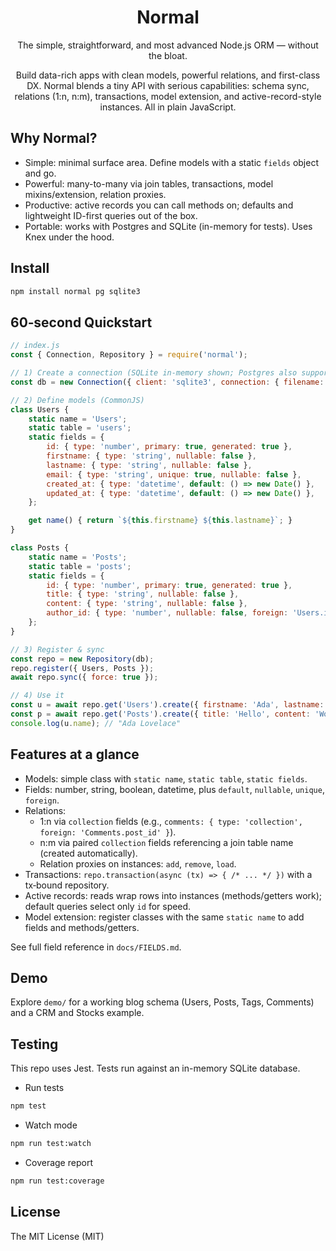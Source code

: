 <div align="center">

# Normal

The simple, straightforward, and most advanced Node.js ORM — without the bloat.

Build data-rich apps with clean models, powerful relations, and first-class DX. Normal blends a tiny API with serious capabilities: schema sync, relations (1:n, n:m), transactions, model extension, and active-record-style instances. All in plain JavaScript.

</div>

## Why Normal?
- Simple: minimal surface area. Define models with a static `fields` object and go.
- Powerful: many-to-many via join tables, transactions, model mixins/extension, relation proxies.
- Productive: active records you can call methods on; defaults and lightweight ID-first queries out of the box.
- Portable: works with Postgres and SQLite (in-memory for tests). Uses Knex under the hood.

## Install
```bash
npm install normal pg sqlite3
```

## 60‑second Quickstart
```js
// index.js
const { Connection, Repository } = require('normal');

// 1) Create a connection (SQLite in-memory shown; Postgres also supported)
const db = new Connection({ client: 'sqlite3', connection: { filename: ':memory:' } });

// 2) Define models (CommonJS)
class Users {
	static name = 'Users';
	static table = 'users';
	static fields = {
		id: { type: 'number', primary: true, generated: true },
		firstname: { type: 'string', nullable: false },
		lastname: { type: 'string', nullable: false },
		email: { type: 'string', unique: true, nullable: false },
		created_at: { type: 'datetime', default: () => new Date() },
		updated_at: { type: 'datetime', default: () => new Date() },
	};

	get name() { return `${this.firstname} ${this.lastname}`; }
}

class Posts {
	static name = 'Posts';
	static table = 'posts';
	static fields = {
		id: { type: 'number', primary: true, generated: true },
		title: { type: 'string', nullable: false },
		content: { type: 'string', nullable: false },
		author_id: { type: 'number', nullable: false, foreign: 'Users.id' },
	};
}

// 3) Register & sync
const repo = new Repository(db);
repo.register({ Users, Posts });
await repo.sync({ force: true });

// 4) Use it
const u = await repo.get('Users').create({ firstname: 'Ada', lastname: 'Lovelace', email: 'ada@example.com' });
const p = await repo.get('Posts').create({ title: 'Hello', content: 'World', author_id: u.id });
console.log(u.name); // "Ada Lovelace"
```

## Features at a glance
- Models: simple class with `static name`, `static table`, `static fields`.
- Fields: number, string, boolean, datetime, plus `default`, `nullable`, `unique`, `foreign`.
- Relations:
	- 1:n via `collection` fields (e.g., `comments: { type: 'collection', foreign: 'Comments.post_id' }`).
	- n:m via paired `collection` fields referencing a join table name (created automatically).
	- Relation proxies on instances: `add`, `remove`, `load`.
- Transactions: `repo.transaction(async (tx) => { /* ... */ })` with a tx‑bound repository.
- Active records: reads wrap rows into instances (methods/getters work); default queries select only `id` for speed.
- Model extension: register classes with the same `static name` to add fields and methods/getters.

See full field reference in `docs/FIELDS.md`.

## Demo
Explore `demo/` for a working blog schema (Users, Posts, Tags, Comments) and a CRM and Stocks example.

## Testing
This repo uses Jest. Tests run against an in-memory SQLite database.

- Run tests
```bash
npm test
```

- Watch mode
```bash
npm run test:watch
```

- Coverage report
```bash
npm run test:coverage
```

## License

The MIT License (MIT)
